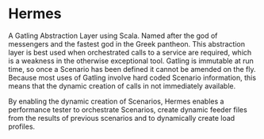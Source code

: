 # Hermes
A Gatling Abstraction Layer using Scala. Named after the god of messengers and the fastest god in the Greek pantheon. This abstraction layer is best used when orchestrated calls to a service are required, which is a weakness in the otherwise exceptional tool. Gatling is immutable at run time, so once a Scenario has been defined it cannot be amended on the fly. Because most uses of Gatling involve hard coded Scenario information, this means that the dynamic creation of calls in not immediately available.

By enabling the dynamic creation of Scenarios, Hermes enables a performance tester to orchestrate Scenarios, create dynamic feeder files from the results of previous scenarios and to dynamically create load profiles.
